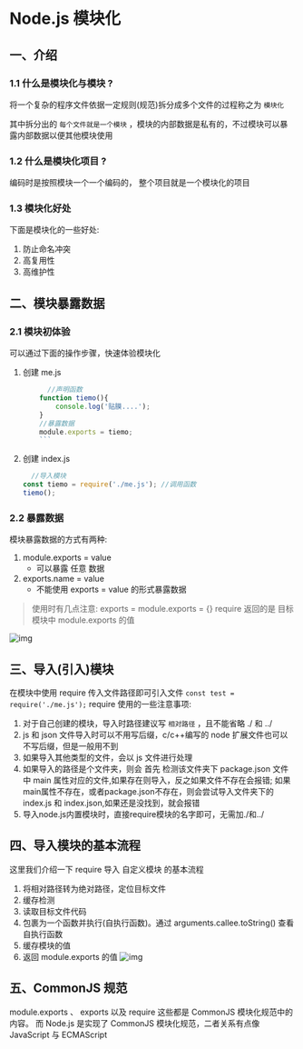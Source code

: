 # Node.js 模块化

## 一、介绍

### 1.1 什么是模块化与模块 ?

将一个复杂的程序文件依据一定规则(规范)拆分成多个文件的过程称之为 `模块化`

其中拆分出的 `每个文件就是一个模块` ，模块的内部数据是私有的，不过模块可以暴露内部数据以便其他模块使用

### 1.2 什么是模块化项目 ?

编码时是按照模块一个一个编码的， 整个项目就是一个模块化的项目

### 1.3 模块化好处

下面是模块化的一些好处:

1. 防止命名冲突
2. 高复用性
3. 高维护性

## 二、模块暴露数据

### 2.1 模块初体验

可以通过下面的操作步骤，快速体验模块化

1. 创建 me.js

    ```js
          //声明函数 
        function tiemo(){
            console.log('贴膜....'); 
        }
        //暴露数据 
        module.exports = tiemo;
        ```

2. 创建 index.js

    ```js
      //导入模块
    const tiemo = require('./me.js'); //调用函数
    tiemo();
    ```

### 2.2 暴露数据

模块暴露数据的方式有两种:

1. module.exports = value
    - 可以暴露 任意 数据
2. exports.name = value
    - 不能使用  exports = value 的形式暴露数据

> 使用时有几点注意:
exports = module.exports = {}
require 返回的是 目标模块中 module.exports 的值

![img](../../../ToDo/media/16787801822617/16788650703900.jpg)

## 三、导入(引入)模块

在模块中使用 require 传入文件路径即可引入文件
`const test = require('./me.js');`
require 使用的一些注意事项:

1. 对于自己创建的模块，导入时路径建议写 `相对路径` ，且不能省略 ./ 和 ../
2. js 和 json 文件导入时可以不用写后缀，c/c++编写的 node 扩展文件也可以不写后缀，但是一般用不到
3. 如果导入其他类型的文件，会以 js 文件进行处理
4. 如果导入的路径是个文件夹，则会 首先 检测该文件夹下 package.json 文件中 main 属性对应的文件,如果存在则导入，反之如果文件不存在会报错; 如果main属性不存在，或者package.json不存在，则会尝试导入文件夹下的index.js 和 index.json,如果还是没找到，就会报错
5. 导入node.js内置模块时，直接require模块的名字即可，无需加./和../

## 四、导入模块的基本流程

这里我们介绍一下 require 导入 自定义模块 的基本流程

1. 将相对路径转为绝对路径，定位目标文件
2. 缓存检测
3. 读取目标文件代码
4. 包裹为一个函数并执行(自执行函数)。通过 arguments.callee.toString() 查看自执行函数
5. 缓存模块的值
6. 返回 module.exports 的值
![img](../../../ToDo/media/16787801822617/16788652723515.jpg)

## 五、CommonJS 规范

module.exports 、 exports 以及 require 这些都是 CommonJS 模块化规范中的内容。 而 Node.js 是实现了 CommonJS 模块化规范，二者关系有点像 JavaScript 与 ECMAScript

